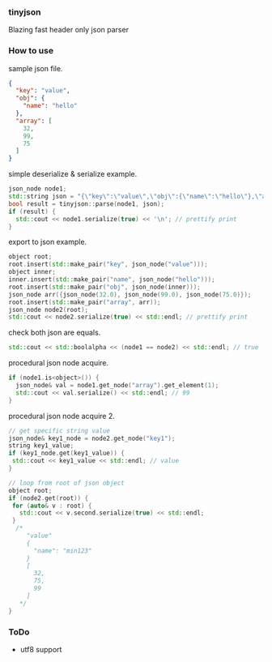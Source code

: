 ### tinyjson

Blazing fast header only json parser

### How to use

sample json file.
```json
{
  "key": "value",
  "obj": {
    "name": "hello"
  },
  "array": [
    32,
    99,
    75
  ]
}
```

simple deserialize & serialize example.
```c++
json_node node1;
std::string json = "{\"key\":\"value\",\"obj\":{\"name\":\"hello\"},\"array\":[32,99,75]}";
bool result = tinyjson::parse(node1, json);
if (result) {
  std::cout << node1.serialize(true) << '\n'; // prettify print
}
```

export to json example.
```c++
object root;
root.insert(std::make_pair("key", json_node("value")));
object inner;
inner.insert(std::make_pair("name", json_node("hello")));
root.insert(std::make_pair("obj", json_node(inner)));
json_node arr({json_node(32.0), json_node(99.0), json_node(75.0)});
root.insert(std::make_pair("array", arr));
json_node node2(root);
std::cout << node2.serialize(true) << std::endl; // prettify print
```

check both json are equals.
```c++
std::cout << std::boolalpha << (node1 == node2) << std::endl; // true
```

procedural json node acquire.
```c++
if (node1.is<object>()) {
  json_node& val = node1.get_node("array").get_element(1);
  std::cout << val.serialize() << std::endl; // 99
}
```

procedural json node acquire 2.
```c++
// get specific string value
json_node& key1_node = node2.get_node("key1");
string key1_value;
if (key1_node.get(key1_value)) {
 std::cout << key1_value << std::endl; // value
}

// loop from root of json object
object root;
if (node2.get(root)) {
 for (auto& v : root) {
   std::cout << v.second.serialize(true) << std::endl;
 }
  /*
     "value"
     {
       "name": "min123"
     }
     [
       32,
       75,
       99
     ]
   */
}
```

### ToDo

- utf8 support
